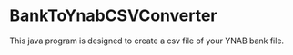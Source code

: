 # BankToYnabCSVConverter
This java program is designed to create a csv file of your YNAB bank file.
